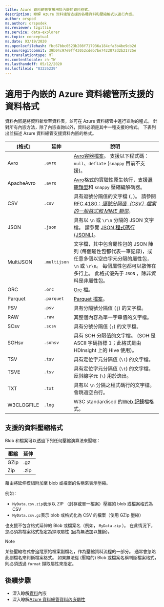 ```yaml
---
title: Azure 資料總管支援用於內嵌的資料格式。
description: 瞭解 Azure 資料總管支援的各種資料和壓縮格式以進行內嵌。
author: orspod
ms.author: orspodek
ms.reviewer: tzgitlin
ms.service: data-explorer
ms.topic: conceptual
ms.date: 03/19/2020
ms.openlocfilehash: fbc67bbc0523b208f717936a184cfa3b4be9db2d
ms.sourcegitcommit: 39b04c97e9ff43052cdeb7be7422072d2b21725e
ms.translationtype: MT
ms.contentlocale: zh-TW
ms.lasthandoff: 05/12/2020
ms.locfileid: "83226239"
---
```

# <a name="data-formats-supported-by-azure-data-explorer-for-ingestion"></a>適用于內嵌的 Azure 資料總管所支援的資料格式

資料內嵌是將資料新增至資料表，並可在 Azure 資料總管中進行查詢的程式。 針對所有內嵌方法，除了內嵌查詢以外，資料必須是其中一種支援的格式。 下表列出並描述 Azure 資料總管支援資料內嵌的格式。

|[格式]   |延伸   |說明|
|---------|------------|-----------|
|Avro     |`.avro`     |[Avro容器檔案](https://avro.apache.org/docs/current/)。 支援以下程式碼：`null`、`deflate` (`snappy` 目前不支援)。|
|ApacheAvro|`.avro`    |[Avro](https://avro.apache.org/docs/current/)格式的實驗性原生執行，支援[邏輯類型](https://avro.apache.org/docs/current/spec.html#Logical+Types)和 `snappy` 壓縮編解碼器。|
|CSV      |`.csv`      |具有逗號分隔值的文字檔 (`,`)。 請參閱[RFC 4180：_逗號分隔值（CSV）檔案的一般格式和 MIME 類型_](https://www.ietf.org/rfc/rfc4180.txt)。|
|JSON     |`.json`     |具有以 `\n` 或 `\r\n` 分隔的 JSON 文字檔。 請參閱 [JSON 程式碼行 (JSONL)](http://jsonlines.org/)。|
|MultiJSON|`.multijson`|文字檔，其中包含屬性包的 JSON 陣列 (每個屬性包都代表一筆記錄)，或任意多個以空白字元分隔的屬性包，`\n` 或 `\r\n`。 每個屬性包都可以散佈在多行上。 此格式優先于 `JSON` ，除非資料是非屬性包。|
|ORC      |`.orc`      |[Orc 檔](https://en.wikipedia.org/wiki/Apache_ORC)。|
|Parquet  |`.parquet`  |[Parquet 檔案](https://en.wikipedia.org/wiki/Apache_Parquet)。|
|PSV      |`.psv`      |具有分隔號分隔值 (<code>&#124;</code>) 的文字檔。|
|RAW      |`.raw`      |其整個內容為單一字串值的文字檔。|
|SCsv     |`.scsv`     |具有分號分隔值 (`;`) 的文字檔。|
|SOHsv    |`.sohsv`    |具有 SOH 分隔值的文字檔。 (SOH 是 ASCII 字碼指標 1；此格式是由 HDInsight 上的 Hive 使用)。|
|TSV      |`.tsv`      |具有定位字元分隔值 (`\t`) 的文字檔。|
|TSVE     |`.tsv`      |具有定位字元分隔值 (`\t`) 的文字檔。 反斜線字元 (`\`) 用於逸出。|
|TXT      |`.txt`      |具有以 `\n` 分隔之程式碼行的文字檔。 會跳過空白行。|
|W3CLOGFILE |`.log`    |W3C standardised 的[Web 記錄](https://www.w3.org/TR/WD-logfile.html)檔格式。|

## <a name="supported-data-compression-formats"></a>支援的資料壓縮格式

Blob 和檔案可以透過下列任何壓縮演算法來壓縮：

|壓縮|延伸|
|-----------|---------|
|GZip       |.gz      |
|Zip        |.zip     |

藉由將延伸模組附加至 blob 或檔案的名稱來表示壓縮。

例如：
* `MyData.csv.zip`表示以 ZIP （封存或單一檔案）壓縮的 blob 或檔案格式為 CSV
* `MyData.csv.gz`表示 blob 或格式化為 CSV 的檔案（使用 GZip 壓縮）

也支援不包含格式延伸的 Blob 或檔案名（例如， `MyData.zip` ）。 在此情況下，您必須將檔案格式指定為擷取屬性 (因為無法加以推斷)。

> [!NOTE]
> 某些壓縮格式會追蹤原始檔案副檔名，作為壓縮資料流程的一部分。 通常會忽略此副檔名來判斷檔案格式。 如果無法從 (壓縮的) Blob 或檔案名稱判斷檔案格式，則必須透過 `format` 擷取屬性來指定。

## <a name="next-steps"></a>後續步驟

* 深入瞭解[資料](/azure/data-explorer/ingest-data-overview)內嵌
* 深入瞭解[Azure 資料總管資料內嵌屬性](ingestion-properties.md)
